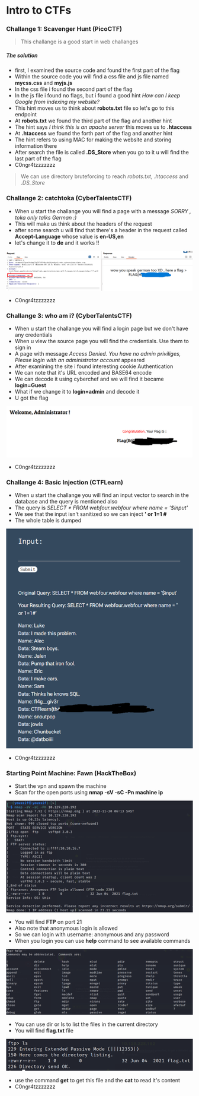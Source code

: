 # Intro to CTFs

### Challange 1: Scavenger Hunt (PicoCTF)

> This challange is a good start in web challanges

##### The solution
- first, I examined the source code and found the first part of the flag 
- Within the source code you will find a css file and js file named **mycss.css** and **myjs.js**
- In the css file i found the second part of the flag
- In the js file i found no flags, but i found a good hint *How can I keep Google from indexing my website?*
- This hint moves us to think about **robots.txt** file so let's go to this endpoint
- At **robots.txt** we found the third part of the flag and another hint
- The hint says *I think this is an apache server* this moves us to **.htaccess**
- At **.htaccess** we found the forth part of the flag and another hint
- The hint refers to using MAC for making the website and storing information there
- After search the file is called **.DS_Store** when you go to it u will find the last part of the flag
- C0ngr4tzzzzzzz

> We can use directory bruteforcing to reach *robots.txt*, *.htaccess* and *.DS_Store*

### Challange 2: catchtoka (CyberTalentsCTF)
- When u start the challange you will find a page with a message *SORRY , toka only talks German :)*
- This will make us think about the headers of the request
- after some search u will find that there's a header in the request called **Accept-Language** whose value is **en-US,en**
- let's change it to **de** and it works !!

![Screenshot](./challange%202/1.png)
- C0ngr4tzzzzzzz


### Challange 3: who am i? (CyberTalentsCTF)
- When u start the challange you will find a login page but we don't have any credentials
- When u view the source page you will find the credentials. Use them to sign in
- A page with message *Access Denied. You have no admin priviliges, Please login with an administrator account* appeared
- After examining the site i found interesting cookie Authentication
- We can note that it's URL encoded and BASE64 encode
- We can decode it using cyberchef and we will find it became **login=Guest**
- What if we change it to **login=admin** and decode it
- U got the flag

![Screenshot](./challange%203/1.png)
- C0ngr4tzzzzzzz


### Challange 4: Basic Injection (CTFLearn)
- When u start the challange you will find an input vector to search in the database and the query is mentioned also
- The query is *SELECT * FROM webfour.webfour where name = '$input'*
- We see that the input isn't sanitized so we can inject **' or 1=1 #**
- The whole table is dumped

![Screenshot](./challange%204/1.png)
- C0ngr4tzzzzzzz


### Starting Point Machine: Fawn (HackTheBox)
- Start the vpn and spawn the machine
- Scan for the open ports using **nmap -sV -sC -Pn machine ip**

![Screenshot](./Machine/1.png)
- You will find **FTP** on port 21
- Also note that anonymous login is allowed
- So we can login with username: anonymous and any password
- When you login you can use **help** command to see available commands

![Screenshot](./Machine/2.png)
- You can use dir or ls to list the files in the current directory
- You will find **flag.txt** file

![Screenshot](./Machine/3.png)
- use the command **get** to get this file and the **cat** to read it's content
- C0ngr4tzzzzzzz